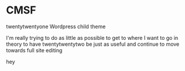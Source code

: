 # CMSF

twentytwentyone Wordpress child theme

I'm really trying to do as little as possible to get to where I want to go in theory to have twentytwentytwo be just as useful and continue to move towards full site editing

hey